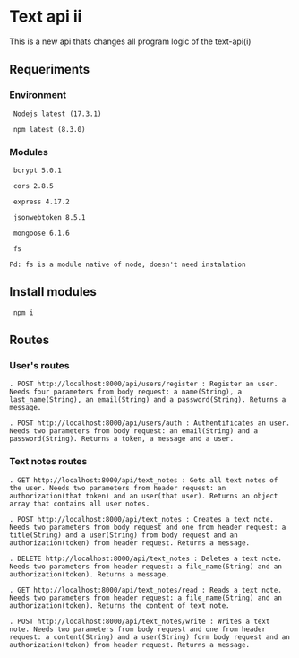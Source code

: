 # Text api ii

This is a new api thats changes all program logic of the text-api(i)


## Requeriments

### Environment 

     Nodejs latest (17.3.1)

     npm latest (8.3.0)

### Modules

     bcrypt 5.0.1

     cors 2.8.5

     express 4.17.2

     jsonwebtoken 8.5.1

     mongoose 6.1.6

     fs

    Pd: fs is a module native of node, doesn't need instalation

## Install modules

     npm i 

## Routes

### User's routes

    . POST http://localhost:8000/api/users/register : Register an user. Needs four parameters from body request: a name(String), a last_name(String), an email(String) and a password(String). Returns a message.

    . POST http://localhost:8000/api/users/auth : Authentificates an user. Needs two parameters from body request: an email(String) and a password(String). Returns a token, a message and a user.

### Text notes routes

    . GET http://localhost:8000/api/text_notes : Gets all text notes of the user. Needs two parameters from header request: an authorization(that token) and an user(that user). Returns an object array that contains all user notes. 

    . POST http://localhost:8000/api/text_notes : Creates a text note. Needs two parameters from body request and one from header request: a title(String) and a user(String) from body request and an authorization(token) from header request. Returns a message.

    . DELETE http://localhost:8000/api/text_notes : Deletes a text note. Needs two parameters from header request: a file_name(String) and an authorization(token). Returns a message. 

    . GET http://localhost:8000/api/text_notes/read : Reads a text note. Needs two parameters from header request: a file_name(String) and an authorization(token). Returns the content of text note. 

    . POST http://localhost:8000/api/text_notes/write : Writes a text note. Needs two parameters from body request and one from header request: a content(String) and a user(String) form body request and an authorization(token) from header request. Returns a message.

